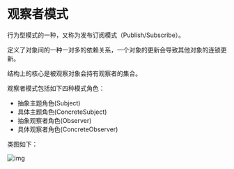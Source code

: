 # 观察者模式

行为型模式的一种，又称为发布订阅模式（Publish/Subscribe）。

定义了对象间的一种一对多的依赖关系，一个对象的更新会导致其他对象的连锁更新。

结构上的核心是被观察对象会持有观察者的集合。



观察者模式包括如下四种模式角色：

- 抽象主题角色(Subject)
- 具体主题角色(ConcreteSubject)
- 抽象观察者角色(Observer)
- 具体观察者角色(ConcreteObserver)

类图如下：

 ![img](https://pic3.zhimg.com/80/v2-865cb4775ab01107cee824bba7e2ddce_hd.png)











